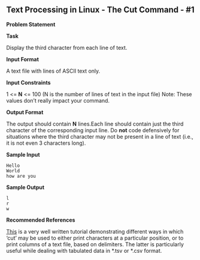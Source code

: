 ## Text Processing in Linux - The Cut Command - #1


**Problem Statement**

**Task**

Display the third character from each line of text.

**Input Format**

A text file with lines of ASCII text only.

**Input Constraints**

1 <= **N** <= 100 (N is the number of lines of text in the input file)
Note: These values don’t really impact your command.

**Output Format**

The output should contain **N** lines.Each line should contain just the third character of the corresponding input line. Do **not** code defensively for situations where the third character may not be present in a line of text (i.e., it is not even 3 characters long).

**Sample Input**

    Hello
    World
    how are you

**Sample Output**

    l
    r
    w

**Recommended References**

[This][] is a very well written tutorial demonstrating different ways in which ‘cut’ may be used to either print characters at a particular position, or to print columns of a text file, based on delimiters. The latter is particularly useful while dealing with tabulated data in \*.tsv or \*.csv format.

  [This]: http://www.folkstalk.com/2012/02/cut-command-in-unix-linux-examples.html

